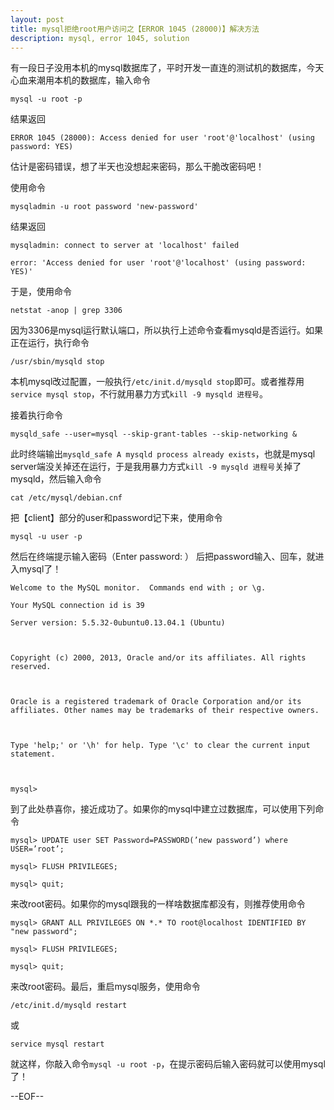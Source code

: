 ```yaml
---
layout: post
title: mysql拒绝root用户访问之【ERROR 1045 (28000)】解决方法 
description: mysql, error 1045, solution
---
```

有一段日子没用本机的mysql数据库了，平时开发一直连的测试机的数据库，今天心血来潮用本机的数据库，输入命令

    mysql -u root -p

结果返回

    ERROR 1045 (28000): Access denied for user 'root'@'localhost' (using password: YES)

估计是密码错误，想了半天也没想起来密码，那么干脆改密码吧！


使用命令

    mysqladmin -u root password 'new-password'

结果返回

    mysqladmin: connect to server at 'localhost' failed 
      
    error: 'Access denied for user 'root'@'localhost' (using password: YES)'

于是，使用命令

    netstat -anop | grep 3306

因为3306是mysql运行默认端口，所以执行上述命令查看mysqld是否运行。如果正在运行，执行命令

    /usr/sbin/mysqld stop

本机mysql改过配置，一般执行`/etc/init.d/mysqld stop`即可。或者推荐用`service mysql stop`，不行就用暴力方式`kill -9 mysqld 进程号`。

接着执行命令

    mysqld_safe --user=mysql --skip-grant-tables --skip-networking & 

此时终端输出`mysqld_safe A mysqld process already exists`，也就是mysql server端没关掉还在运行，于是我用暴力方式`kill -9 mysqld 进程号`关掉了mysqld，然后输入命令

    cat /etc/mysql/debian.cnf

把【client】部分的user和password记下来，使用命令

    mysql -u user -p

然后在终端提示输入密码（Enter password: ） 后把password输入、回车，就进入mysql了！

    Welcome to the MySQL monitor.  Commands end with ; or \g.

    Your MySQL connection id is 39

    Server version: 5.5.32-0ubuntu0.13.04.1 (Ubuntu)



    Copyright (c) 2000, 2013, Oracle and/or its affiliates. All rights reserved.



    Oracle is a registered trademark of Oracle Corporation and/or its affiliates. Other names may be trademarks of their respective owners.



    Type 'help;' or '\h' for help. Type '\c' to clear the current input statement.



    mysql>

  
到了此处恭喜你，接近成功了。如果你的mysql中建立过数据库，可以使用下列命令

    mysql> UPDATE user SET Password=PASSWORD(’new password’) where USER=’root’; 

    mysql> FLUSH PRIVILEGES; 

    mysql> quit;

来改root密码。如果你的mysql跟我的一样啥数据库都没有，则推荐使用命令

    mysql> GRANT ALL PRIVILEGES ON *.* TO root@localhost IDENTIFIED BY "new password"; 

    mysql> FLUSH PRIVILEGES; 

    mysql> quit;

来改root密码。最后，重启mysql服务，使用命令

    /etc/init.d/mysqld restart

或

    service mysql restart

就这样，你敲入命令`mysql -u root -p`，在提示密码后输入密码就可以使用mysql了！


--EOF--

